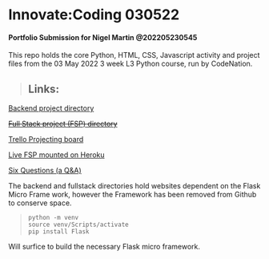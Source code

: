 # Innovate:Coding 030522
#### Portfolio Submission for Nigel Martin @202205230545

This repo holds the core Python, HTML, CSS, Javascript activity and project files from the 03 May 2022 3 week L3 Python course, run by CodeNation.

> Links:
> -
>
[Backend project directory](./backend_project/)

~~[Full Stack project (FSP) directory](./fullstack_project/)~~

[Trello Projecting board](https://trello.com/b/SCqQAfYA/fsp-full-stack-project)

[Live FSP mounted on Heroku](https://fsp-movie.herokuapp.com/)

[Six Questions (a Q&A)](imho_assignment/Innovate%20Assignment%20Nigel%20Martin.pdf)

The backend and fullstack directories hold websites dependent on the Flask Micro Frame work, however the Framework has been removed from Github to conserve space.

> ```
> python -m venv
> source venv/Scripts/activate
> pip install Flask
> ```

Will surfice to build the necessary Flask micro framework.